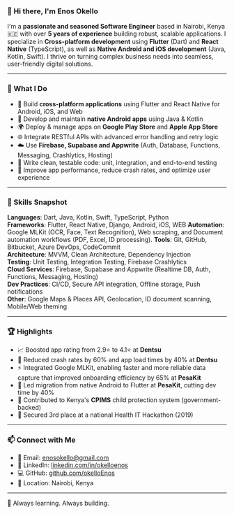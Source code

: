 ### 👋 Hi there, I'm Enos Okello

I'm a **passionate and seasoned Software Engineer** based in Nairobi, Kenya 🇰🇪 with over **5 years of experience** building robust, scalable applications. I specialize in **Cross-platform development** using **Flutter** (Dart) and **React Native** (TypeScript), as well as **Native Android and iOS development** (Java, Kotlin, Swift). I thrive on turning complex business needs into seamless, user-friendly digital solutions.

---

### 💼 What I Do

- 🔧 Build **cross-platform applications** using Flutter and React Native for Android, iOS, and Web  
- 📱 Develop and maintain **native Android apps** using Java & Kotlin  
- 🌍 Deploy & manage apps on **Google Play Store** and **Apple App Store**  
- 🌐 Integrate RESTful APIs with advanced error handling and retry logic  
- ☁️ Use **Firebase, Supabase and Appwrite** (Auth, Database, Functions, Messaging, Crashlytics, Hosting)  
- 🧪 Write clean, testable code: unit, integration, and end-to-end testing  
- 🚀 Improve app performance, reduce crash rates, and optimize user experience  

---

### 🧠 Skills Snapshot

**Languages**: Dart, Java, Kotlin, Swift, TypeScript, Python  
**Frameworks**: Flutter, React Native, Django, Android, iOS, WEB
**Automation**: Google MLKit (OCR, Face, Text Recognition), Web scraping, and Document automation workflows (PDF, Excel, ID processing).
**Tools**: Git, GitHub, Bitbucket, Azure DevOps, CodeCommit  
**Architecture**: MVVM, Clean Architecture, Dependency Injection  
**Testing**: Unit Testing, Integration Testing, Firebase Crashlytics  
**Cloud Services**: Firebase, Supabase and Appwrite (Realtime DB, Auth, Functions, Messaging, Hosting)  
**Dev Practices**: CI/CD, Secure API integration, Offline storage, Push notifications  
**Other**: Google Maps & Places API, Geolocation, ID document scanning, Mobile/Web theming  

---

### 🏆 Highlights

- 📈 Boosted app rating from 2.9⭐ to 4.1⭐ at **Dentsu**  
- 🚀 Reduced crash rates by 60% and app load times by 40% at **Dentsu**
- ⚡ Integrated Google MLKit, enabling faster and more reliable data capture that improved onboarding efficiency by 65% at **PesaKit**  
- 🔁 Led migration from native Android to Flutter at **PesaKit**, cutting dev time by 40%  
- 🧒 Contributed to Kenya's **CPIMS** child protection system (government-backed)  
- 🥉 Secured 3rd place at a national Health IT Hackathon (2019)  

---

### 📫 Connect with Me

- 📧 Email: [enosokello@gmail.com](mailto:enosokello@gmail.com)  
- 💼 LinkedIn: [linkedin.com/in/okelloenos](https://linkedin.com/in/okelloenos)  
- 💻 GitHub: [github.com/okelloEnos](https://github.com/okelloEnos)  
- 📍 Location: Nairobi, Kenya  

---

🚀 Always learning. Always building.



<!-- ![](https://komarev.com/ghpvc/?username=okelloEnos&color=green)

### :octocat: My stats
  <table>
  <tr>
      <td><img width="380px" align="left" src="https://github-readme-stats.vercel.app/api?username=okelloEnos&show_icons=true&theme=dark"/></td>
      <td><img width="400px" align="left" src="https://github-readme-stats.vercel.app/api/top-langs/?username=okelloEnos&hide=css&layout=compact&theme=dark"/></td>      
  </tr>   
</table>

<!-- ### 📫 Get in touch :-->

<!-- [![Mail](https://img.shields.io/badge/-Say%20Hi!-green?style=for-the-badge&logo=gmail)](mailto:enosokello@gmail.com) -->
<!-- [![Linkedin](https://img.shields.io/badge/-LinkedIn-green?style=for-the-badge&logo=Linkedin)](https://www.linkedin.com/in/enos-okello-325450181/) -->
<!-- [![Twitter](https://img.shields.io/badge/-Twitter-green?style=for-the-badge&logo=twitter)](https://twitter.com/OkelloEnos) -->
<!-- [![Twitter](https://img.shields.io/badge/-Facebook-green?style=for-the-badge&logo=facebook)](https://web.facebook.com/enos.okello.10/) -->
<!-- [![Instagram](https://img.shields.io/badge/-Instagram-green?style=for-the-badge&logo=instagram)](https://www.instagram.com/okello_enos/) -->
<!--

- 🔭 I’m currently working on ...
- 🌱 I’m currently learning ...
- 👯 I’m looking to collaborate on ...
- 🤔 I’m looking for help with ...
- 💬 Ask me about ...
- 📫 How to reach me: ...
- 😄 Pronouns: ...
- ⚡ Fun fact: ...
-->
